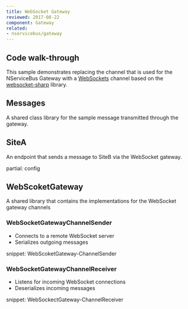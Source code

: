 ```yaml
---
title: WebSocket Gateway
reviewed: 2017-08-22
component: Gateway
related:
- nservicebus/gateway
---
```



## Code walk-through

This sample demonstrates replacing the channel that is used for the NServiceBus Gateway with a [WebSockets](https://tools.ietf.org/html/rfc6455) channel based on the [websocket-sharp](http://sta.github.io/websocket-sharp/) library.


## Messages

A shared class library for the sample message transmitted through the gateway.


## SiteA

An endpoint that sends a message to SiteB via the WebSocket gateway.


partial: config


## WebScoketGateway

A shared library that contains the implementations for the WebSocket gateway channels


### WebSocketGatewayChannelSender

* Connects to a remote WebSocket server
* Serializes outgoing messages

snippet: WebScoketGateway-ChannelSender


### WebSocketGatewayChannelReceiver

* Listens for incoming WebSocket connections
* Deserializes incoming messages

snippet: WebSockectGateway-ChannelReceiver